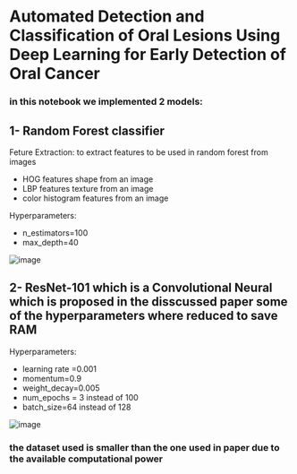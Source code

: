 # Automated Detection and Classification of Oral Lesions Using Deep Learning for Early Detection of Oral Cancer
### in this notebook we implemented 2 models:

## 1- Random Forest classifier
Feture Extraction:  to extract features to be used in random forest from images
-  HOG features shape from an image
-   LBP features texture from an image
-   color histogram features from an image
  
Hyperparameters: 
- n_estimators=100
- max_depth=40

  
![image](https://github.com/zainbmaged/Project/assets/101899558/7acaf67b-5ea1-46fc-81b5-63b59b43edd3)


## 2-  ResNet-101 which is a Convolutional Neural which is proposed in the disscussed paper some of the hyperparameters where reduced to save RAM
Hyperparameters: 
- learning rate =0.001
- momentum=0.9
- weight_decay=0.005
- num_epochs = 3 instead of 100 
- batch_size=64 instead of 128


![image](https://github.com/zainbmaged/Project/assets/101899558/b410fc4d-f1ef-4e3c-81b4-92941babd877)

### the dataset used is smaller than the one used in paper due to the available computational power
